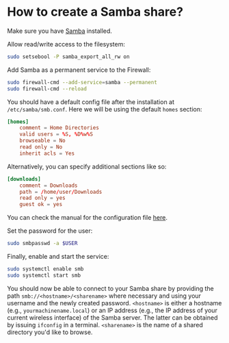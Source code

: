 # How to create a Samba share?

Make sure you have [Samba](https://wiki.samba.org/index.php/Installing_Samba) installed.

Allow read/write access to the filesystem:

```bash
sudo setsebool -P samba_export_all_rw on
```

Add Samba as a permanent service to the Firewall:

```bash
sudo firewall-cmd --add-service=samba --permanent
sudo firewall-cmd --reload
```

You should have a default config file after the installation at `/etc/samba/smb.conf`. Here we will be using the default `homes` section:

```conf
[homes]
	comment = Home Directories
	valid users = %S, %D%w%S
	browseable = No
	read only = No
	inherit acls = Yes
```

Alternatively, you can specify additional sections like so:

```conf
[downloads]
	comment = Downloads
	path = /home/user/Downloads
	read only = yes
	guest ok = yes
```

You can check the manual for the configuration file [here](https://www.samba.org/samba/docs/current/man-html/smb.conf.5.html).

Set the password for the user:

```bash
sudo smbpasswd -a $USER
```

Finally, enable and start the service:

```bash
sudo systemctl enable smb
sudo systemctl start smb
```

You should now be able to connect to your Samba share by providing the path `smb://<hostname>/<sharename>` where necessary and using your username and the newly created password. `<hostname>` is either a hostname (e.g., `yourmachinename.local`) or an IP address (e.g., the IP address of your current wireless interface) of the Samba server. The latter can be obtained by issuing `ifconfig` in a terminal. `<sharename>` is the name of a shared directory you'd like to browse.
